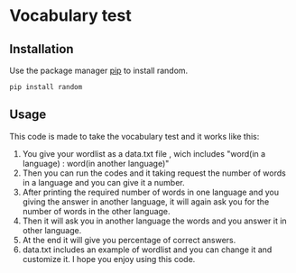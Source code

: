 # Vocabulary test

## Installation
Use the package manager [pip](https://pip.pypa.io/en/stable) to install random.
```
pip install random
```

## Usage
This code is made to take the vocabulary test and it works like this:
   1. You give your wordlist as a data.txt file , wich includes "word(in a language) : word(in another language)"
   2. Then you can run the codes and it taking request the number of words in a language and you can give it a number.
   3. After printing the required number of words in one language and you giving the answer in another language, it will again ask you for the number of words in the           other language.
   4. Then it will ask you in another language the words and you answer it in other language.
   5. At the end it will give you percentage of correct answers.
   6. data.txt includes an example of wordlist and you can change it and customize it.
I hope you enjoy using this code.
    
